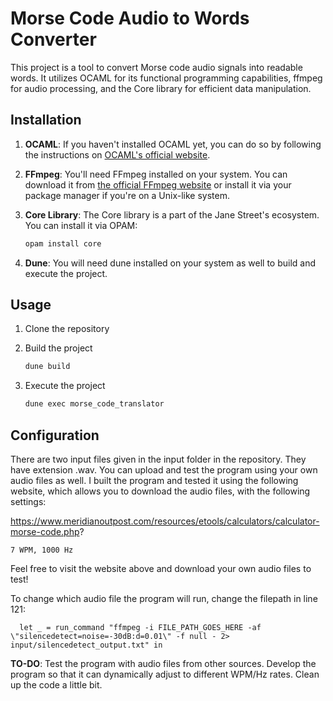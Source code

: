 # Morse Code Audio to Words Converter

This project is a tool to convert Morse code audio signals into readable words. It utilizes OCAML for its functional programming capabilities, ffmpeg for audio processing, and the Core library for efficient data manipulation.

## Installation

1. **OCAML**: If you haven't installed OCAML yet, you can do so by following the instructions on [OCAML's official website](https://ocaml.org/docs/install.html).

2. **FFmpeg**: You'll need FFmpeg installed on your system. You can download it from [the official FFmpeg website](https://ffmpeg.org/download.html) or install it via your package manager if you're on a Unix-like system.

3. **Core Library**: The Core library is a part of the Jane Street's ecosystem. You can install it via OPAM:

   ```bash
   opam install core
   ```

4. **Dune**: You will need dune installed on your system as well to build and execute the project.

## Usage

1. Clone the repository
2. Build the project

   ```bash
   dune build
   ```

3. Execute the project

   ```bash
   dune exec morse_code_translator
   ```

## Configuration

There are two input files given in the input folder in the repository. They have extension .wav. You can upload and test the program using your own audio files as well. I built the program and tested it using the following website, which allows you to download the audio files, with the following settings:

https://www.meridianoutpost.com/resources/etools/calculators/calculator-morse-code.php?

```
7 WPM, 1000 Hz
```

Feel free to visit the website above and download your own audio files to test!

To change which audio file the program will run, change the filepath in line 121:

```
  let _ = run_command "ffmpeg -i FILE_PATH_GOES_HERE -af \"silencedetect=noise=-30dB:d=0.01\" -f null - 2> input/silencedetect_output.txt" in
```

**TO-DO**: Test the program with audio files from other sources. Develop the program so that it can dynamically adjust to different WPM/Hz rates. Clean up the code a little bit.
